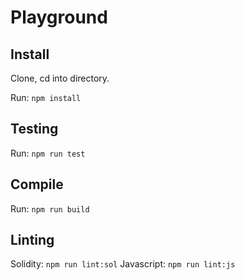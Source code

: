 # Playground

## Install

Clone, cd into directory.

Run: `npm install`

## Testing

Run: `npm run test`

## Compile

Run: `npm run build`

## Linting

Solidity: `npm run lint:sol`
Javascript: `npm run lint:js`